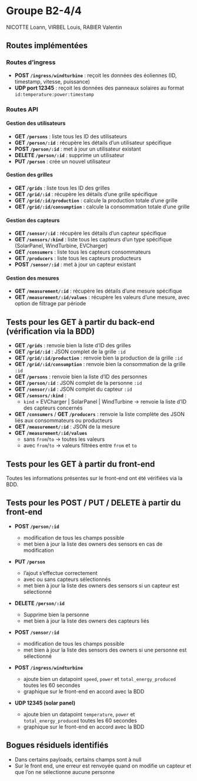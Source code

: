 # Groupe B2-4/4  
NICOTTE Loann, VIRBEL Louis, RABIER Valentin

## Routes implémentées

### Routes d’ingress  
- **POST `/ingress/windturbine`** : reçoit les données des éoliennes (ID, timestamp, vitesse, puissance)  
- **UDP port 12345** : reçoit les données des panneaux solaires au format `id:temperature:power:timestamp`

### Routes API

#### Gestion des utilisateurs  
- **GET `/persons`** : liste tous les ID des utilisateurs  
- **GET `/person/:id`** : récupère les détails d’un utilisateur spécifique  
- **POST `/person/:id`** : met à jour un utilisateur existant  
- **DELETE `/person/:id`** : supprime un utilisateur  
- **PUT `/person`** : crée un nouvel utilisateur

#### Gestion des grilles  
- **GET `/grids`** : liste tous les ID des grilles  
- **GET `/grid/:id`** : récupère les détails d’une grille spécifique  
- **GET `/grid/:id/production`** : calcule la production totale d’une grille  
- **GET `/grid/:id/consumption`** : calcule la consommation totale d’une grille

#### Gestion des capteurs  
- **GET `/sensor/:id`** : récupère les détails d’un capteur spécifique  
- **GET `/sensors/:kind`** : liste tous les capteurs d’un type spécifique (SolarPanel, WindTurbine, EVCharger)  
- **GET `/consumers`** : liste tous les capteurs consommateurs  
- **GET `/producers`** : liste tous les capteurs producteurs  
- **POST `/sensor/:id`** : met à jour un capteur existant

#### Gestion des mesures  
- **GET `/measurement/:id`** : récupère les détails d’une mesure spécifique  
- **GET `/measurement/:id/values`** : récupère les valeurs d’une mesure, avec option de filtrage par période

## Tests pour les **GET** à partir du back-end (vérification via la BDD)

- **GET `/grids`** : renvoie bien la liste d’ID des grilles  
- **GET `/grid/:id`** : JSON complet de la grille `:id`  
- **GET `/grid/:id/production`** : renvoie bien la production de la grille `:id`  
- **GET `/grid/:id/consumption`** : renvoie bien la consommation de la grille `:id`  
- **GET `/persons`** : renvoie bien la liste d’ID des personnes  
- **GET `/person/:id`** : JSON complet de la personne `:id`  
- **GET `/sensor/:id`** : JSON complet du capteur `:id`  
- **GET `/sensors/:kind`** :  
  - `kind` = EVCharger | SolarPanel | WindTurbine → renvoie la liste d’ID des capteurs concernés  
- **GET `/consumers`** / **GET `/producers`** : renvoie la liste complète des JSON liés aux consommateurs ou producteurs  
- **GET `/measurement/:id`** : JSON de la mesure  
- **GET `/measurement/:id/values`**  
  - sans `from`/`to` → toutes les valeurs  
  - avec `from`/`to` → valeurs filtrées entre `from` et `to`

## Tests pour les **GET** à partir du front-end

Toutes les informations présentes sur le front-end ont été vérifiées via la BDD.

## Tests pour les **POST / PUT / DELETE** à partir du front-end

- **POST `/person/:id`**  
  - modification de tous les champs possible  
  - met bien à jour la liste des owners des sensors en cas de modification

- **PUT `/person`**  
  - l’ajout s’effectue correctement  
  - avec ou sans capteurs sélectionnés  
  - met bien à jour la liste des owners des sensors si un capteur est sélectionné
 
- **DELETE `/person/:id`**  
  - Supprime bien la personne
  - met bien à jour la liste des owners des capteurs liés

- **POST `/sensor/:id`**  
  - modification de tous les champs possible  
  - met bien à jour la liste des sensors des owners si une personne est sélectionné

- **POST `/ingress/windturbine`**  
  - ajoute bien un datapoint `speed`, `power` et `total_energy_produced` toutes les 60 secondes  
  - graphique sur le front-end en accord avec la BDD

- **UDP 12345 (solar panel)**  
  - ajoute bien un datapoint `temperature`, `power` et `total_energy_produced` toutes les 60 secondes  
  - graphique sur le front-end en accord avec la BDD

## Bogues résiduels identifiés

- Dans certains payloads, certains champs sont à null  
- Sur le front end, une erreur est renvoyée quand on modifie un capteur et que l’on ne sélectionne aucune personne  
